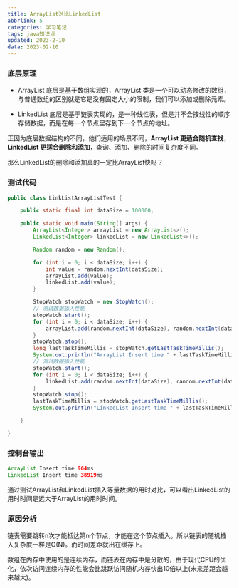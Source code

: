 ```yaml
---
title: ArrayList对比LinkedList
abbrlink: 5
categories: 学习笔记
tags: java知识点
updated: 2023-2-10
data: 2023-02-10
---
```




### 底层原理

- ArrayList 底层是基于数组实现的，ArrayList 类是一个可以动态修改的数组，与普通数组的区别就是它是没有固定大小的限制，我们可以添加或删除元素。

- LinkedList 底层是基于链表实现的，是一种线性表，但是并不会按线性的顺序存储数据，而是在每一个节点里存到下一个节点的地址。

正因为底层数据结构的不同，他们适用的场景不同，**ArrayList 更适合随机查找**，**LinkedList 更适合删除和添加**，查询、添加、删除的时间复杂度不同。

那么LinkedList的删除和添加真的一定比ArrayList快吗？

<!-- more -->

### 测试代码

```java
public class LinkListArrayListTest {

    public static final int dataSize = 100000;

    public static void main(String[] args) {
        ArrayList<Integer> arrayList = new ArrayList<>();
        LinkedList<Integer> linkedList = new LinkedList<>();

        Random random = new Random();

        for (int i = 0; i < dataSize; i++) {
            int value = random.nextInt(dataSize);
            arrayList.add(value);
            linkedList.add(value);
        }

        StopWatch stopWatch = new StopWatch();
        // 测试数据插入性能
        stopWatch.start();
        for (int i = 0; i < dataSize; i++) {
            arrayList.add(random.nextInt(dataSize), random.nextInt(dataSize));
        }
        stopWatch.stop();
        long lastTaskTimeMillis = stopWatch.getLastTaskTimeMillis();
        System.out.println("ArrayList Insert time " + lastTaskTimeMillis + "ms");
        // 测试数据插入性能
        stopWatch.start();
        for (int i = 0; i < dataSize; i++) {
            linkedList.add(random.nextInt(dataSize), random.nextInt(dataSize));
        }
        stopWatch.stop();
        lastTaskTimeMillis = stopWatch.getLastTaskTimeMillis();
        System.out.println("LinkedList Insert time " + lastTaskTimeMillis + "ms");

    }

}
```

### 控制台输出

```java
ArrayList Insert time 964ms
LinkedList Insert time 38919ms
```

通过测试ArrayList和LinkedList插入等量数据的用时对比，可以看出LinkedList的用时时间是远大于ArrayList的用时时间。

### 原因分析

链表需要跳转n次才能抵达第n个节点，才能在这个节点插入。所以链表的随机插入复杂度一样是O(N)。而时间差距就出在缓存上。

数组在内存中使用的是连续内存，而链表在内存中是分散的，由于现代CPU的优化，依次访问连续内存的性能会比跳跃访问随机内存快出10倍以上(未来差距会越来越大)。

